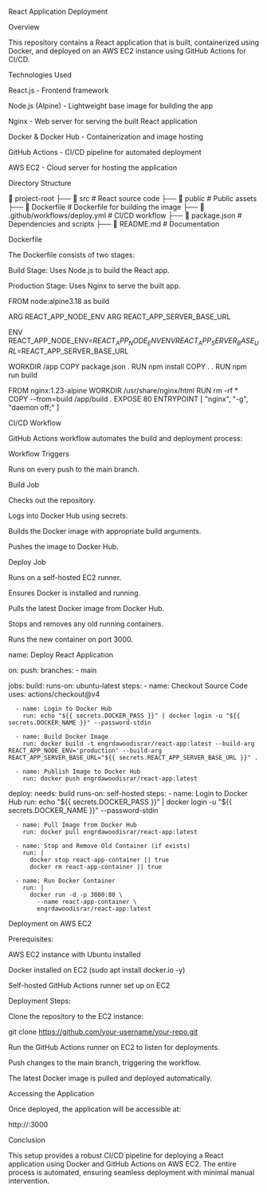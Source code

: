 React Application Deployment

Overview

This repository contains a React application that is built, containerized using Docker, and deployed on an AWS EC2 instance using GitHub Actions for CI/CD.

Technologies Used

React.js - Frontend framework

Node.js (Alpine) - Lightweight base image for building the app

Nginx - Web server for serving the built React application

Docker & Docker Hub - Containerization and image hosting

GitHub Actions - CI/CD pipeline for automated deployment

AWS EC2 - Cloud server for hosting the application

Directory Structure

📂 project-root
 ├── 📂 src              # React source code
 ├── 📂 public           # Public assets
 ├── 📄 Dockerfile       # Dockerfile for building the image
 ├── 📄 .github/workflows/deploy.yml  # CI/CD workflow
 ├── 📄 package.json     # Dependencies and scripts
 ├── 📄 README.md        # Documentation

Dockerfile

The Dockerfile consists of two stages:

Build Stage: Uses Node.js to build the React app.

Production Stage: Uses Nginx to serve the built app.

FROM node:alpine3.18 as build

ARG REACT_APP_NODE_ENV
ARG REACT_APP_SERVER_BASE_URL

ENV REACT_APP_NODE_ENV=$REACT_APP_NODE_ENV
ENV REACT_APP_SERVER_BASE_URL=$REACT_APP_SERVER_BASE_URL

WORKDIR /app
COPY package.json .
RUN npm install
COPY . .
RUN npm run build

FROM nginx:1.23-alpine
WORKDIR /usr/share/nginx/html
RUN rm -rf *
COPY --from=build /app/build .
EXPOSE 80
ENTRYPOINT [ "nginx", "-g", "daemon off;" ]

CI/CD Workflow

GitHub Actions workflow automates the build and deployment process:

Workflow Triggers

Runs on every push to the main branch.

Build Job

Checks out the repository.

Logs into Docker Hub using secrets.

Builds the Docker image with appropriate build arguments.

Pushes the image to Docker Hub.

Deploy Job

Runs on a self-hosted EC2 runner.

Ensures Docker is installed and running.

Pulls the latest Docker image from Docker Hub.

Stops and removes any old running containers.

Runs the new container on port 3000.

name: Deploy React Application

on:
  push:
    branches:
      - main

jobs:
  build:
    runs-on: ubuntu-latest
    steps:
      - name: Checkout Source Code
        uses: actions/checkout@v4

      - name: Login to Docker Hub
        run: echo "${{ secrets.DOCKER_PASS }}" | docker login -u "${{ secrets.DOCKER_NAME }}" --password-stdin

      - name: Build Docker Image
        run: docker build -t engrdawoodisrar/react-app:latest --build-arg REACT_APP_NODE_ENV='production' --build-arg REACT_APP_SERVER_BASE_URL="${{ secrets.REACT_APP_SERVER_BASE_URL }}" .

      - name: Publish Image to Docker Hub
        run: docker push engrdawoodisrar/react-app:latest

  deploy:
    needs: build
    runs-on: self-hosted
    steps:
      - name: Login to Docker Hub
        run: echo "${{ secrets.DOCKER_PASS }}" | docker login -u "${{ secrets.DOCKER_NAME }}" --password-stdin

      - name: Pull Image from Docker Hub
        run: docker pull engrdawoodisrar/react-app:latest

      - name: Stop and Remove Old Container (if exists)
        run: |
          docker stop react-app-container || true
          docker rm react-app-container || true

      - name: Run Docker Container
        run: |
          docker run -d -p 3000:80 \
            --name react-app-container \
            engrdawoodisrar/react-app:latest

Deployment on AWS EC2

Prerequisites:

AWS EC2 instance with Ubuntu installed

Docker installed on EC2 (sudo apt install docker.io -y)

Self-hosted GitHub Actions runner set up on EC2

Deployment Steps:

Clone the repository to the EC2 instance:

git clone https://github.com/your-username/your-repo.git

Run the GitHub Actions runner on EC2 to listen for deployments.

Push changes to the main branch, triggering the workflow.

The latest Docker image is pulled and deployed automatically.

Accessing the Application

Once deployed, the application will be accessible at:

http://<EC2-PUBLIC-IP>:3000

Conclusion

This setup provides a robust CI/CD pipeline for deploying a React application using Docker and GitHub Actions on AWS EC2. The entire process is automated, ensuring seamless deployment with minimal manual intervention.